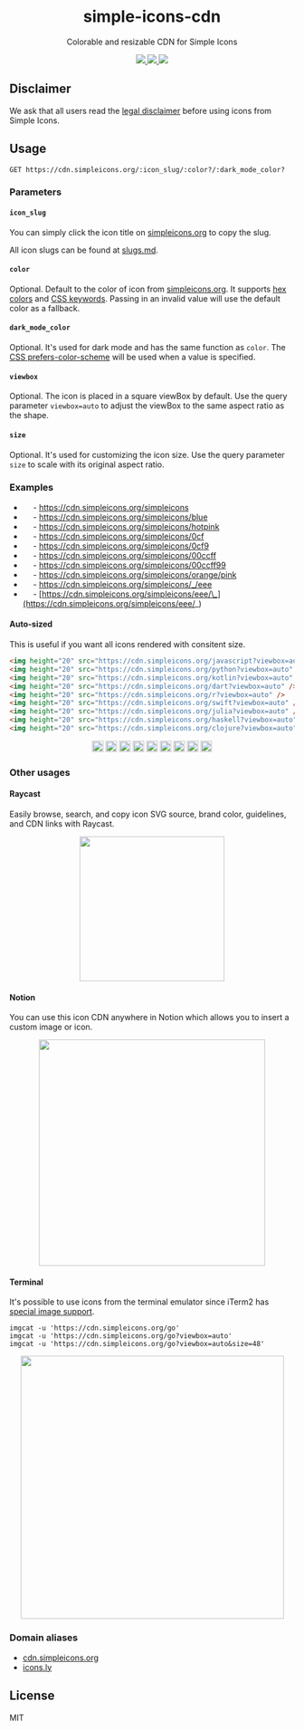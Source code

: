 <h1 align="center">simple-icons-cdn</h1>
<p align="center">Colorable and resizable CDN for Simple Icons</p>
<p align="center">
	<a href="https://github.com/LitoMore/simple-icons-cdn/actions">
		<img src="https://img.shields.io/github/actions/workflow/status/LitoMore/simple-icons-cdn/deno.yml?branch=main&logo=deno&logoColor=000&label=Deno&labelColor=fff"/>
	</a>
	<a href="https://fly.io">
		<img src="https://img.shields.io/badge/Powered_by_Fly.io-24175B?logo=flydotio&logoColor=fff" />
	</a>
	<a href="https://cloudflare.com">
		<img src="https://img.shields.io/badge/Boosted_by_Cloudflare-F38020?logo=cloudflare&logoColor=fff&logoSize=auto&logoWidth=20" />
	</a>
</p>

## Disclaimer

We ask that all users read the [legal disclaimer](https://github.com/simple-icons/simple-icons/blob/develop/DISCLAIMER.md) before using icons from Simple Icons.

## Usage

```
GET https://cdn.simpleicons.org/:icon_slug/:color?/:dark_mode_color?
```

### Parameters

#### `icon_slug`

You can simply click the icon title on [simpleicons.org](https://simpleicons.org) to copy the slug.

All icon slugs can be found at [slugs.md](https://github.com/simple-icons/simple-icons/blob/master/slugs.md).

#### `color`

Optional. Default to the color of icon from [simpleicons.org](https://simpleicons.org). It supports [hex colors](https://developer.mozilla.org/en-US/docs/Web/CSS/hex-color) and [CSS keywords](https://www.w3.org/wiki/CSS/Properties/color/keywords). Passing in an invalid value will use the default color as a fallback.

#### `dark_mode_color`

Optional. It's used for dark mode and has the same function as `color`. The [CSS prefers-color-scheme](https://developer.mozilla.org/en-US/docs/Web/CSS/@media/prefers-color-scheme) will be used when a value is specified.

#### `viewbox`

Optional. The icon is placed in a square viewBox by default. Use the query parameter `viewbox=auto` to adjust the viewBox to the same aspect ratio as the shape.

#### `size`

Optional. It's used for customizing the icon size. Use the query parameter `size` to scale with its original aspect ratio.

### Examples

- <img height="14" src="https://cdn.simpleicons.org/simpleicons/111/eee"/> - https://cdn.simpleicons.org/simpleicons
- <img height="14" src="https://cdn.simpleicons.org/simpleicons/blue"/> - https://cdn.simpleicons.org/simpleicons/blue
- <img height="14" src="https://cdn.simpleicons.org/simpleicons/hotpink"/> - https://cdn.simpleicons.org/simpleicons/hotpink
- <img height="14" src="https://cdn.simpleicons.org/simpleicons/0cf"/> - https://cdn.simpleicons.org/simpleicons/0cf
- <img height="14" src="https://cdn.simpleicons.org/simpleicons/0cf9"/> - https://cdn.simpleicons.org/simpleicons/0cf9
- <img height="14" src="https://cdn.simpleicons.org/simpleicons/00ccff"/> - https://cdn.simpleicons.org/simpleicons/00ccff
- <img height="14" src="https://cdn.simpleicons.org/simpleicons/00ccff99"/> - https://cdn.simpleicons.org/simpleicons/00ccff99
- <img height="14" src="https://cdn.simpleicons.org/simpleicons/orange/pink"/> - https://cdn.simpleicons.org/simpleicons/orange/pink
- <img height="14" src="https://cdn.simpleicons.org/simpleicons/_/eee"/> - https://cdn.simpleicons.org/simpleicons/_/eee
- <img height="14" src="https://cdn.simpleicons.org/simpleicons/eee/_"/> - [https://cdn.simpleicons.org/simpleicons/eee/\_](https://cdn.simpleicons.org/simpleicons/eee/_)

#### Auto-sized

This is useful if you want all icons rendered with consitent size.

```html
<img height="20" src="https://cdn.simpleicons.org/javascript?viewbox=auto" />
<img height="20" src="https://cdn.simpleicons.org/python?viewbox=auto" />
<img height="20" src="https://cdn.simpleicons.org/kotlin?viewbox=auto" />
<img height="20" src="https://cdn.simpleicons.org/dart?viewbox=auto" />
<img height="20" src="https://cdn.simpleicons.org/r?viewbox=auto" />
<img height="20" src="https://cdn.simpleicons.org/swift?viewbox=auto" />
<img height="20" src="https://cdn.simpleicons.org/julia?viewbox=auto" />
<img height="20" src="https://cdn.simpleicons.org/haskell?viewbox=auto" />
<img height="20" src="https://cdn.simpleicons.org/clojure?viewbox=auto" />
```

<p align="center">
	<img height="20" src="https://cdn.simpleicons.org/javascript?viewbox=auto" />
	<img height="20" src="https://cdn.simpleicons.org/python?viewbox=auto" />
	<img height="20" src="https://cdn.simpleicons.org/kotlin?viewbox=auto" />
	<img height="20" src="https://cdn.simpleicons.org/dart?viewbox=auto" />
	<img height="20" src="https://cdn.simpleicons.org/r?viewbox=auto" />
	<img height="20" src="https://cdn.simpleicons.org/swift?viewbox=auto" />
	<img height="20" src="https://cdn.simpleicons.org/julia?viewbox=auto" />
	<img height="20" src="https://cdn.simpleicons.org/haskell?viewbox=auto" />
	<img height="20" src="https://cdn.simpleicons.org/clojure?viewbox=auto" />
</p>

### Other usages

#### Raycast

Easily browse, search, and copy icon SVG source, brand color, guidelines, and CDN links with Raycast.

<p align="center">
	<a title="Install simple-icons Raycast Extension" href="https://www.raycast.com/litomore/simple-icons">
		<img src="https://www.raycast.com/litomore/simple-icons/install_button@2x.png?v=1.1" width="256" style="width: 256px;">
	</a>
</p>

#### Notion

You can use this icon CDN anywhere in Notion which allows you to insert a custom image or icon.

<p align="center">
	<picture>
		<source media="(prefers-color-scheme: dark)" srcset="https://raw.githubusercontent.com/LitoMore/simple-icons-cdn/main/media/notion-screenshot-dark.webp">
  	<source media="(prefers-color-scheme: light)" srcset="https://raw.githubusercontent.com/LitoMore/simple-icons-cdn/main/media/notion-screenshot-light.webp">
		<img width="400" src="https://raw.githubusercontent.com/LitoMore/simple-icons-cdn/main/media/notion-screenshot-light.webp" />
	</picture>
</p>

#### Terminal

It's possible to use icons from the terminal emulator since iTerm2 has [special image support](https://www.iterm2.com/documentation-images.html).

```shell
imgcat -u 'https://cdn.simpleicons.org/go'
imgcat -u 'https://cdn.simpleicons.org/go?viewbox=auto'
imgcat -u 'https://cdn.simpleicons.org/go?viewbox=auto&size=48'
```

<p align="center">
	<img width="465" src="https://raw.githubusercontent.com/LitoMore/simple-icons-cdn/main/media/imgcat-screenshot.webp" />
</p>

### Domain aliases

- [cdn.simpleicons.org](https://cdn.simpleicons.org/simpleicons)
- [icons.ly](https://icons.ly/simpleicons)

## License

MIT
